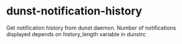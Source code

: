 # dunst-notification-history
Get notification history from dunst daemon.
Number of notifications displayed depends on history_length variable in dunstrc
